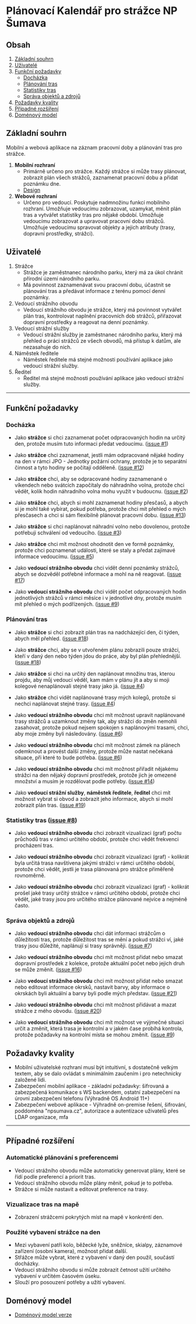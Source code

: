 # Plánovací Kalendář pro strážce NP Šumava
## Obsah
1. [Základní souhrn](#z-kladn-souhrn)
2. [Uživatelé](#u-ivatel)
3. [Funkční požadavky](#funk-n-po-adavky)
    - [Docházka](#doch-zka)
    - [Plánování tras](#pl-nov-n-tras)
    - [Statistiky tras](#statistiky-tras-issue-8-https-github-com-korandom-np-strazci-issues-8)
    - [Správa objektů a zdrojů](#spr-va-objekt-a-zdroj-)
4. [Požadavky kvality](#po-adavky-kvality)
5. [Případné rozšíření](#p-padn-roz-en-)
6. [Doménový model](#dom-nov-model)
## Základní souhrn
Mobilní a webová aplikace na záznam pracovní doby a plánování tras pro strážce. 
1. **Mobilní rozhraní**
    - Primárně určeno pro strážce.
    Každý strážce si může trasy plánovat, zobrazit plán všech strážců, zaznamenat pracovní dobu a přidat poznámku dne.
    - [Design](https://www.figma.com/file/B96k04ObDK4yaycN5ulT1I/NP-strazci?node-id=0%3A1&t=VeApoPs8S3MXuRlP-1)
2. **Webové rozhraní**
    - Určeno pro vedoucí.
    Poskytuje nadmnožinu funkcí mobilního rozhraní.
    Umožňuje vedoucímu zobrazovat, uzamykat, měnit plán tras a vytvářet statistiky tras pro nějaké období.
    Umožňuje vedoucímu zobrazovat a upravovat pracovní dobu strážců.
    Umožňuje vedoucímu spravovat objekty a jejich atributy (trasy, dopravní prostředky, strážci).


## Uživatelé 
1. Strážce
    - Strážce je zaměstnanec národního parku, který má za úkol chránit přírodní území národního parku.
    - Má povinnost zaznamenávat svou pracovní dobu, účastnit se plánování tras a předávat informace z terénu pomocí denní poznámky.
1. Vedoucí strážního obvodu
   - Vedoucí strážního obvodu je strážce, který má povinnost vytvářet plán tras, kontrolovat naplnění pracovních dob strážců, přiřazovat dopravní prostředky a reagovat na denní poznámky.
1. Vedoucí strážní služby
   - Vedoucí strážní služby je zaměstnanec národního parku, který má přehled o práci strážců ze všech obvodů, má přístup k datům, ale nezasahuje do nich.
1. Náměstek ředitele
   - Náměstek ředitele má stejné možnosti používání aplikace jako vedoucí strážní služby.
1. Ředitel
   - Ředitel má stejné možnosti používání aplikace jako vedoucí strážní služby.

------------------------
## Funkční požadavky

### Docházka 
 - Jako **strážce** si chci zaznamenat počet odpracovaných hodin na určitý den, protože musím tuto informaci předat vedoucímu. ([issue #1](https://github.com/korandom/NP-strazci/issues/1))
 
 - Jako **strážce** chci zaznamenat, jestli mám odpracované nějaké hodiny na den v rámci JPO - Jednotky požární ochrany, protože je to separátní činnost a tyto hodiny se počítají odděleně. ([issue #12](https://github.com/korandom/NP-strazci/issues/12))
 
 - Jako **strážce** chci, aby se odpracované hodiny zaznamenané o víkendech nebo svátcích započítaly do náhradního volna, protože chci vědět, kolik hodin náhradního volna mohu využít v budoucnu. ([issue #2](https://github.com/korandom/NP-strazci/issues/2))

 - Jako **strážce** chci, abych si mohl zaznamenat hodiny přesčasů, a abych si je mohl také vybírat, pokud potřeba, protože chci mít přehled o mých přesčasech a chci si sám flexibilně plánovat pracovní dobu. ([issue #13](https://github.com/korandom/NP-strazci/issues/13))
 
 - Jako **strážce** si chci naplánovat náhradní volno nebo dovolenou, protože potřebuji schválení od vedoucího. ([issue #3](https://github.com/korandom/NP-strazci/issues/3))

 - Jako **strážce** chci mít možnost ohodnotit den ve formě poznámky, protože chci poznamenat události, které se staly a předat zajímavé informace vedoucímu. ([issue #5](https://github.com/korandom/NP-strazci/issues/5))

 - Jako **vedoucí strážního obvodu** chci vidět denní poznámky strážců, abych se dozvěděl potřebné informace a mohl na ně reagovat. ([issue #17](https://github.com/korandom/NP-strazci/issues/17))

 - Jako **vedoucí strážního obvodu** chci vidět počet odpracovaných hodin jednotlivých strážců v rámci měsíce i v jednotlivé dny, protože musím mít přehled o mých podřízených. ([issue #9](https://github.com/korandom/NP-strazci/issues/9))

### Plánování tras

 - Jako **strážce** si chci zobrazit plán tras na nadcházející den, či týden, abych měl přehled. ([issue #18](https://github.com/korandom/NP-strazci/issues/18))
 
 - Jako **strážce** chci, aby se v utvořeném plánu zobrazili pouze strážci, kteří v daný den nebo týden jdou do práce, aby byl plán přehlednější. ([issue #18](https://github.com/korandom/NP-strazci/issues/18))

 - Jako **strážce** si chci na určitý den naplánovat množinu tras, kterou projdu, aby můj vedoucí věděl, kam mám v plánu jít a aby si moji kolegové nenaplánovali stejné trasy jako já. ([issue #4](https://github.com/korandom/NP-strazci/issues/4))

 - Jako **strážce** chci vidět naplánované trasy mých kolegů, protože si nechci naplánovat stejné trasy. ([issue #4](https://github.com/korandom/NP-strazci/issues/4))

 - Jako **vedoucí strážního obvodu** chci mít možnost upravit naplánované trasy strážců a uzamknout změny tak, aby strážci do změn nemohli zasahovat, protože pokud nejsem spokojen s naplánovými trasami, chci, aby moje změny byli následovány. ([issue #6](https://github.com/korandom/NP-strazci/issues/6))

 - Jako **vedoucí strážního obvodu** chci mít možnost zámek na plánech odemknout a provést další změny, protože může nastat nečekaná situace, při které to bude potřeba. ([issue #6](https://github.com/korandom/NP-strazci/issues/6))
 
 - Jako **vedoucí strážního obvodu** chci mít možnost přiřadit nějakému strážci na den nějaký dopravní prostředek, protože jich je omezené množství a musím je rozdělovat podle potřeby. ([issue #14](https://github.com/korandom/NP-strazci/issues/14))

 - Jako **vedoucí strážní služby**, **náměstek ředitele**, **ředitel** chci mít možnost vybrat si obvod a zobrazit jeho informace, abych si mohl zobrazit plán tras. ([issue #19](https://github.com/korandom/NP-strazci/issues/19))

 ### Statistiky tras ([issue #8](https://github.com/korandom/NP-strazci/issues/8))
 
 - Jako **vedoucí strážního obvodu** chci zobrazit vizualizaci (graf) počtu průchodů tras v rámci určitého období, protože chci vědět frekvenci procházení tras.
 
 - Jako **vedoucí strážního obvodu** chci zobrazit vizualizaci (graf) - kolikrát byla určitá trasa navštívena jakými strážci v rámci určitého období, protože chci vědět, jestli je trasa plánovaná pro strážce přiměřeně rovnoměrně.

 - Jako **vedoucí strážního obvodu** chci zobrazit vizualizaci (graf) - kolikrát prošel jaké trasy určitý strážce v rámci určitého období, protože chci vědět, jaké trasy jsou pro určitého strážce plánované nejvíce a nejméně často.

 ### Správa objektů a zdrojů 

 - Jako **vedoucí strážního obvodu** chci dát informaci strážcům o důležitosti tras, protože důležitost tras se mění a pokud strážci ví, jaké trasy jsou důležité, naplánují si trasy správněji. ([issue #7](https://github.com/korandom/NP-strazci/issues/7))
 
 - Jako **vedoucí strážního obvodu** chci mít možnost přidat nebo smazat dopravní prostředek z kolekce, protože aktuální počet nebo jejich druh se může změnit. ([issue #16](https://github.com/korandom/NP-strazci/issues/16))
 
 - Jako **vedoucí strážního obvodu** chci mít možnost přidat nebo smazat nebo editovat informace okrsků, nastavit barvy, aby informace o okrskách byli aktuální a barvy byli podle mých představ. ([issue #21](https://github.com/korandom/NP-strazci/issues/21))

 -  Jako **vedoucí strážního obvodu** chci mít možnost přidávat a mazat strážce z mého obvodu. ([issue #20](https://github.com/korandom/NP-strazci/issues/20))

 - Jako **vedoucí strážního obvodu** chci mít možnost ve výjmečné situaci určit a změnit, která trasa je kontrolní a v jakém čase probíhá kontrola, protože požadavky na kontrolní místa se mohou změnit. ([issue #9](https://github.com/korandom/NP-strazci/issues/9))
 ## Požadavky kvality

 - Mobilní uživatelské rozhraní musí být intuitivní, s dostatečně velkým textem, aby se dalo ovládat s minimálním zaučením i pro netechnicky založené lidi. 
 - Zabezpečení mobilní aplikace - základní požadavky: šifrovaná a zabezpečená komunikace s WS backendem, ostatní zabezpečení na úrovni zabezpečení telefonu (Výhradně OS Android 11+)
 - Zabezpečení webové aplikace - Výhradně on-premise řešení, šifrování, poddoména "npsumava.cz", autorizace a autentizace uživatelů přes LDAP organizace, mfa 
 -----------------------------

 ## Případné rozšíření

 ### Automatické plánování s preferencemi
 - Vedoucí strážního obvodu může automaticky generovat plány, které se řídí podle preferencí a priorit tras.
 - Vedoucí strážního obvodu může plány měnit, pokud je to potřeba.
 - Strážce si může nastavit a editovat preference na trasy.

 ### Vizualizace tras na mapě
 - Zobrazení strážcemi pokrytých míst na mapě v konkréntí den.

 ### Použité vybavení strážce na den
 - Mezi vybavení patří kolo, běžecké lyže, sněžníce, skialpy, záznamové zařízení (osobní kamera), možnost přidat další.
 - Střážce může vybrat, které z vybavení v daný den použil, součástí docházky.
 - Vedoucí strážního obvodu si může zobrazit četnost užití určitého vybavení v určitém časovém úseku.
 - Slouží pro posouzení potřeby a užití vybavení.

 ## Doménový model
 - [Doménový model verze](prilohy/domenovy_model.svg)



